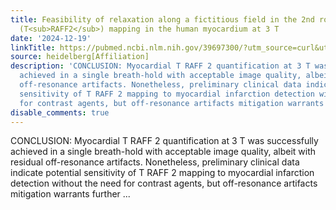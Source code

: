 ```yaml
---
title: Feasibility of relaxation along a fictitious field in the 2nd rotating frame
  (T<sub>RAFF2</sub>) mapping in the human myocardium at 3 T
date: '2024-12-19'
linkTitle: https://pubmed.ncbi.nlm.nih.gov/39697300/?utm_source=curl&utm_medium=rss&utm_campaign=pubmed-2&utm_content=1FakS-2QOkCT8HsMOQP1bCRQ4YzyumYOmxmF0moLsQ3dFB1E9V&fc=20220326224207&ff=20241219170844&v=2.18.0.post9+e462414
source: heidelberg[Affiliation]
description: 'CONCLUSION: Myocardial T RAFF 2 quantification at 3 T was successfully
  achieved in a single breath-hold with acceptable image quality, albeit with residual
  off-resonance artifacts. Nonetheless, preliminary clinical data indicate potential
  sensitivity of T RAFF 2 mapping to myocardial infarction detection without the need
  for contrast agents, but off-resonance artifacts mitigation warrants further ...'
disable_comments: true
---
```

CONCLUSION: Myocardial T RAFF 2 quantification at 3 T was successfully achieved in a single breath-hold with acceptable image quality, albeit with residual off-resonance artifacts. Nonetheless, preliminary clinical data indicate potential sensitivity of T RAFF 2 mapping to myocardial infarction detection without the need for contrast agents, but off-resonance artifacts mitigation warrants further ...